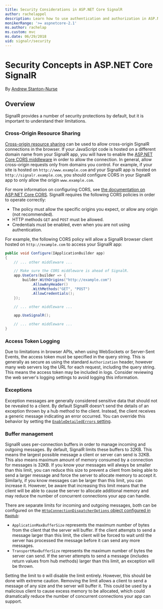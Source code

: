 ```yaml
---
title: Security Considerations in ASP.NET Core SignalR
author: rachelappel
description: Learn how to use authentication and authorization in ASP.NET Core SignalR.
monikerRange: '>= aspnetcore-2.1'
ms.author: rachelap
ms.custom: mvc
ms.date: 06/29/2018
uid: signalr/security
---
```


# Security Concepts in ASP.NET Core SignalR

By [Andrew Stanton-Nurse](https://twitter.com/anurse)

## Overview

SignalR provides a number of security protections by default, but it is important to understand their limitations.

### Cross-Origin Resource Sharing

[Cross-origin resource sharing](https://en.wikipedia.org/wiki/Cross-origin_resource_sharing) can be used to allow cross-origin SignalR connections in the browser. If your JavaScript code is hosted on a different domain name from your SignalR app, you will have to enable the [ASP.NET Core CORS middleware](xref:security/cors) in order to allow the connection. In general, allow cross-origin requests only from domains you control. For example, if your site is hosted on `http://www.example.com` and your SignalR app is hosted on `http://signalr.example.com`, you should configure CORS in your SignalR app to only allow the origin `www.example.com`.

For more information on configuring CORS, see [the documentation on ASP.NET Core CORS](xref:security/cors). SignalR requires the following CORS policies in order to operate correctly:

* The policy must allow the specific origins you expect, or allow any origin (not recommended).
* HTTP methods `GET` and `POST` must be allowed.
* Credentials must be enabled, even when you are not using authentication.

For example, the following CORS policy will allow a SignalR browser client hosted on `http://example.com` to access your SignalR app:

```csharp
public void Configure(IApplicationBuilder app)
{
    // ... other middleware ...

    // Make sure the CORS middleware is ahead of SignalR.
    app.UseCors(builder => {
        builder.WithOrigins("http://example.com")
            .AllowAnyHeader()
            .WithMethods("GET", "POST")
            .AllowCredentials();
    });

    // ... other middleware ...

    app.UseSignalR();

    // ... other middleware ...
}
```

### Access Token Logging

Due to limitations in browser APIs, when using WebSockets or Server-Sent Events, the access token must be specified in the query string. This is generally as secure as using the standard `Authorization` header, however many web servers log the URL for each request, including the query string. This means the access token may be included in logs. Consider reviewing the web server's logging settings to avoid logging this information.

### Exceptions

Exception messages are generally considered sensitive data that should not be revealed to a client. By default SignalR doesn't send the details of an exception thrown by a hub method to the client. Instead, the client receives a generic message indicating an error occurred. You can override this behavior by setting the [`EnableDetailedErrors` setting](xref:signalr/configuration#configure-server-options).

### Buffer management

SignalR uses per-connection buffers in order to manage incoming and outgoing messages. By default, SignalR limits these buffers to 32KB. This means the largest possible message a client or server can send is 32KB. This also means maximum amount of memory consumed by a connection for messages is 32KB. If you know your messages will always be smaller than this limit, you can reduce this size to prevent a client from being able to send a larger message and force the server to allocate memory to accept it. Similarly, if you know messages can be larger than this limit, you can increase it. However, be aware that increasing this limit means that the client will be able to cause the server to allocate additional memory and may reduce the number of concurrent connections your app can handle.

There are separate limits for incoming and outgoing messages, both can be configured on the [`HttpConnectionDispatcherOptions` object configured in `MapHub`](xref:signalr/configuration#configure-server-options):

* `ApplicationMaxBufferSize` represents the maximum number of bytes from the client that the server will buffer. If the client attempts to send a message larger than this limit, the client will be forced to wait until the server has processed the message before it can send any more messages.
* `TransportMaxBufferSize` represents the maximum number of bytes the server can send. If the server attempts to send a message (includes return values from hub methods) larger than this limit, an exception will be thrown.

Setting the limit to `0` will disable the limit entirely. However, this should be done with extreme caution. Removing the limit allows a client to send a message of any size and the server will buffer it. This could be used by a malicious client to cause excess memory to be allocated, which could dramatically reduce the number of concurrent connections your app can support.
